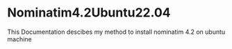 # Nominatim4.2Ubuntu22.04
This Documentation descibes my method to install nominatim 4.2 on ubuntu machine
